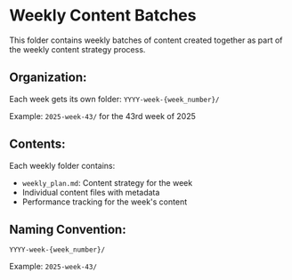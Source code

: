 # Weekly Content Batches

This folder contains weekly batches of content created together as part of
the weekly content strategy process.

## Organization:
Each week gets its own folder: `YYYY-week-{week_number}/`

Example: `2025-week-43/` for the 43rd week of 2025

## Contents:
Each weekly folder contains:
- `weekly_plan.md`: Content strategy for the week
- Individual content files with metadata
- Performance tracking for the week's content

## Naming Convention:
`YYYY-week-{week_number}/`

Example: `2025-week-43/`
